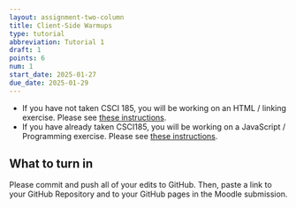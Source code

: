 ```yaml
---
layout: assignment-two-column
title: Client-Side Warmups
type: tutorial
abbreviation: Tutorial 1
draft: 1
points: 6
num: 1
start_date: 2025-01-27
due_date: 2025-01-29
---
```


* If you have not taken CSCI 185, you will be working on an HTML / linking exercise. Please see [these instructions](tutorial01a).
* If you have already taken CSCI185, you will be working on a JavaScript / Programming exercise. Please see [these instructions](tutorial01b).

## What to turn in
Please commit and push all of your edits to GitHub. Then, paste a link to your GitHub Repository and to your GitHub pages in the Moodle submission.
